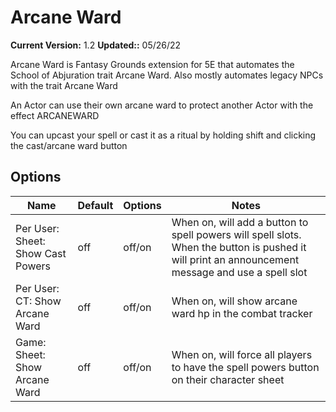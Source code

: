 # Arcane Ward

**Current Version:** 1.2
**Updated::** 05/26/22

Arcane Ward is Fantasy Grounds extension for 5E that automates the School of Abjuration trait Arcane Ward. Also mostly automates legacy NPCs with the trait Arcane Ward

An Actor can use their own arcane ward to protect another Actor with the effect ARCANEWARD

You can upcast your spell or cast it as a ritual by holding shift and clicking the cast/arcane ward button
## Options
| Name| Default | Options | Notes |
|---|---|---|---|
|Per User: Sheet: Show Cast Powers| off| off/on| When on, will add a button to spell powers will spell slots. When the button is pushed it will print an announcement message and use a spell slot|
|Per User: CT: Show Arcane Ward| off| off/on| When on, will show arcane ward hp in the combat tracker|
|Game: Sheet: Show Arcane Ward| off| off/on| When on, will force all players to have the spell powers button on their character sheet|